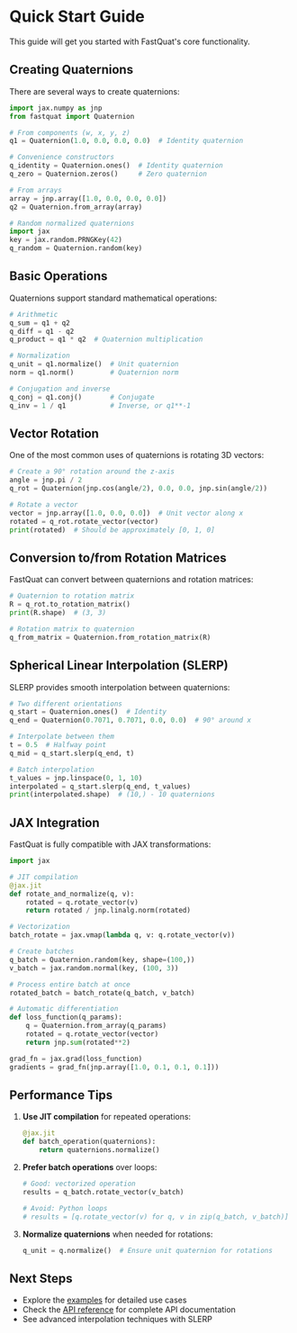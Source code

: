 # Quick Start Guide

This guide will get you started with FastQuat's core functionality.

## Creating Quaternions

There are several ways to create quaternions:

```python
import jax.numpy as jnp
from fastquat import Quaternion

# From components (w, x, y, z)
q1 = Quaternion(1.0, 0.0, 0.0, 0.0)  # Identity quaternion

# Convenience constructors
q_identity = Quaternion.ones()  # Identity quaternion
q_zero = Quaternion.zeros()     # Zero quaternion

# From arrays
array = jnp.array([1.0, 0.0, 0.0, 0.0])
q2 = Quaternion.from_array(array)

# Random normalized quaternions
import jax
key = jax.random.PRNGKey(42)
q_random = Quaternion.random(key)
```

## Basic Operations

Quaternions support standard mathematical operations:

```python
# Arithmetic
q_sum = q1 + q2
q_diff = q1 - q2
q_product = q1 * q2  # Quaternion multiplication

# Normalization
q_unit = q1.normalize()  # Unit quaternion
norm = q1.norm()         # Quaternion norm

# Conjugation and inverse
q_conj = q1.conj()       # Conjugate
q_inv = 1 / q1           # Inverse, or q1**-1
```

## Vector Rotation

One of the most common uses of quaternions is rotating 3D vectors:

```python
# Create a 90° rotation around the z-axis
angle = jnp.pi / 2
q_rot = Quaternion(jnp.cos(angle/2), 0.0, 0.0, jnp.sin(angle/2))

# Rotate a vector
vector = jnp.array([1.0, 0.0, 0.0])  # Unit vector along x
rotated = q_rot.rotate_vector(vector)
print(rotated)  # Should be approximately [0, 1, 0]
```

## Conversion to/from Rotation Matrices

FastQuat can convert between quaternions and rotation matrices:

```python
# Quaternion to rotation matrix
R = q_rot.to_rotation_matrix()
print(R.shape)  # (3, 3)

# Rotation matrix to quaternion
q_from_matrix = Quaternion.from_rotation_matrix(R)
```

## Spherical Linear Interpolation (SLERP)

SLERP provides smooth interpolation between quaternions:

```python
# Two different orientations
q_start = Quaternion.ones()  # Identity
q_end = Quaternion(0.7071, 0.7071, 0.0, 0.0)  # 90° around x

# Interpolate between them
t = 0.5  # Halfway point
q_mid = q_start.slerp(q_end, t)

# Batch interpolation
t_values = jnp.linspace(0, 1, 10)
interpolated = q_start.slerp(q_end, t_values)
print(interpolated.shape)  # (10,) - 10 quaternions
```

## JAX Integration

FastQuat is fully compatible with JAX transformations:

```python
import jax

# JIT compilation
@jax.jit
def rotate_and_normalize(q, v):
    rotated = q.rotate_vector(v)
    return rotated / jnp.linalg.norm(rotated)

# Vectorization
batch_rotate = jax.vmap(lambda q, v: q.rotate_vector(v))

# Create batches
q_batch = Quaternion.random(key, shape=(100,))
v_batch = jax.random.normal(key, (100, 3))

# Process entire batch at once
rotated_batch = batch_rotate(q_batch, v_batch)

# Automatic differentiation
def loss_function(q_params):
    q = Quaternion.from_array(q_params)
    rotated = q.rotate_vector(vector)
    return jnp.sum(rotated**2)

grad_fn = jax.grad(loss_function)
gradients = grad_fn(jnp.array([1.0, 0.1, 0.1, 0.1]))
```

## Performance Tips

1. **Use JIT compilation** for repeated operations:

   ```python
   @jax.jit
   def batch_operation(quaternions):
       return quaternions.normalize()
   ```

2. **Prefer batch operations** over loops:

   ```python
   # Good: vectorized operation
   results = q_batch.rotate_vector(v_batch)

   # Avoid: Python loops
   # results = [q.rotate_vector(v) for q, v in zip(q_batch, v_batch)]
   ```

3. **Normalize quaternions** when needed for rotations:

   ```python
   q_unit = q.normalize()  # Ensure unit quaternion for rotations
   ```

## Next Steps

* Explore the [examples](examples/index.md) for detailed use cases
* Check the [API reference](api/index.rst) for complete API documentation
* See advanced interpolation techniques with SLERP
